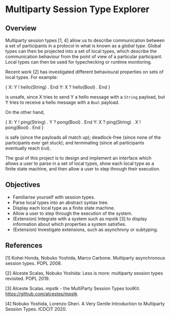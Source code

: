 # Multiparty Session Type Explorer

## Overview

Multiparty session types [1, 4] allow us to describe communication between a set
of participants in a protocol in what is known as a *global type*. Global types
can then be projected into a set of local types, which describe the
communication behaviour from the point of view of a particular participant.
Local types can then be used for typechecking or runtime monitoring.

Recent work [2] has investigated different behavioural properties on sets of
local types. For example:

  {
      X: Y ! hello(String) . End
      Y: X ? hello(Bool) . End
  }

is unsafe, since X tries to send Y a hello message with a `String` payload, but Y
tries to receive a hello message with a `Bool` payload.

On the other hand,

  {
      X: Y ! ping(String) . Y ? pong(Bool) . End
      Y: X ? ping(String) . X ! pong(Bool) . End
  }

is safe (since the payloads all match up); deadlock-free (since none of the
participants ever get stuck); and terminating (since all participants eventually
reach `End`).

The goal of this project is to design and implement an interface which allows
a user to parse in a set of local types, show each local type as a finite state
machine, and then allow a user to step through their execution.

## Objectives

  * Familiarise yourself with session types.
  * Parse local types into an abstract syntax tree.
  * Display each local type as a finite state machine.
  * Allow a user to step through the execution of the system.
  * (Extension) Integrate with a system such as mpstk [3] to display information
      about which properties a system satisfies.
  * (Extension) Investigate extensions, such as asynchrony or
      subtyping.

## References

[1] Kohei Honda, Nobuko Yoshida, Marco Carbone.
    Multiparty asynchronous session types. POPL 2008.

[2]	Alceste Scalas, Nobuko Yoshida:
    Less is more: multiparty session types revisited. POPL 2019.

[3] Alceste Scalas.
    mpstk - the MultiParty Session Types toolKit.
    https://github.com/alcestes/mpstk
 
[4] Nobuko Yoshida, Lorenzo Gheri.
    A Very Gentle Introduction to Multiparty Session Types. ICDCIT 2020.
